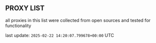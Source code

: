 ## PROXY LIST

all proxies in this list were collected from open sources and tested for functionality

last update: `2025-02-22 14:20:07.799678+00:00` UTC